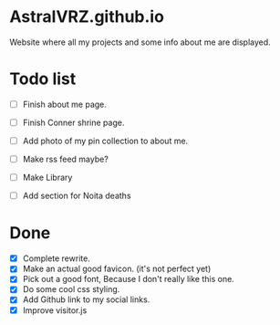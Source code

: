 # AstralVRZ.github.io

Website where all my projects and some info about me are displayed.

# Todo list
- [ ] Finish about me page.
- [ ] Finish Conner shrine page.
- [ ] Add photo of my pin collection to about me.
- [ ] Make rss feed maybe?
- [ ] Make Library
- [ ] Add section for Noita deaths


# Done
- [x] Complete rewrite.
- [x] Make an actual good favicon. (it's not perfect yet)
- [x] Pick out a good font, Because I don't really like this one.
- [x] Do some cool css styling.
- [x] Add Github link to my social links.
- [x] Improve visitor.js